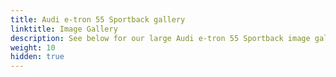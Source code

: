 ```yaml
---
title: Audi e-tron 55 Sportback gallery
linktitle: Image Gallery
description: See below for our large Audi e-tron 55 Sportback image gallery. Click pictures for high-resolution versions.
weight: 10
hidden: true
---
```

<!-- markdownlint-disable MD033 -->
<object type="image/svg+xml" data="../modelnavigation.svg"></object>
<div class="pswp-gallery pswp-grid-container" id ="my-gallery">
<div class="pswp-grid-item">
<a href="https://media.evkx.net/multimedia/models/audi/e-tron/e-tron_55_sportback/exterior_1.jpg"
data-pswp-src="https://media.evkx.net/multimedia/models/audi/e-tron/e-tron_55_sportback/exterior_1.jpg"
data-pswp-width="3000"
data-pswp-height="2249" 
target="_blank">
<img src="https://media.evkx.net/multimedia/models/audi/e-tron/e-tron_55_sportback/exterior_1_xst.jpg" alt="Audi e-tron 55 Sportback" width="200px" height="0px" />
</a>
</div>
<div class="pswp-grid-item">
<a href="https://media.evkx.net/multimedia/models/audi/e-tron/e-tron_55_sportback/exterior_2.jpg"
data-pswp-src="https://media.evkx.net/multimedia/models/audi/e-tron/e-tron_55_sportback/exterior_2.jpg"
data-pswp-width="3000"
data-pswp-height="2001" 
target="_blank">
<img src="https://media.evkx.net/multimedia/models/audi/e-tron/e-tron_55_sportback/exterior_2_xst.jpg" alt="Audi e-tron 55 Sportback" width="200px" height="0px" />
</a>
</div>
<div class="pswp-grid-item">
<a href="https://media.evkx.net/multimedia/models/audi/e-tron/e-tron_55_sportback/frontseats_1.jpg"
data-pswp-src="https://media.evkx.net/multimedia/models/audi/e-tron/e-tron_55_sportback/frontseats_1.jpg"
data-pswp-width="3000"
data-pswp-height="2249" 
target="_blank">
<img src="https://media.evkx.net/multimedia/models/audi/e-tron/e-tron_55_sportback/frontseats_1_xst.jpg" alt="Audi e-tron 55 Sportback" width="200px" height="0px" />
</a>
</div>
<div class="pswp-grid-item">
<a href="https://media.evkx.net/multimedia/models/audi/e-tron/e-tron_55_sportback/headlights_1.jpg"
data-pswp-src="https://media.evkx.net/multimedia/models/audi/e-tron/e-tron_55_sportback/headlights_1.jpg"
data-pswp-width="3000"
data-pswp-height="2249" 
target="_blank">
<img src="https://media.evkx.net/multimedia/models/audi/e-tron/e-tron_55_sportback/headlights_1_xst.jpg" alt="Audi e-tron 55 Sportback" width="200px" height="0px" />
</a>
</div>
<div class="pswp-grid-item">
<a href="https://media.evkx.net/multimedia/models/audi/e-tron/e-tron_55_sportback/main_1.jpg"
data-pswp-src="https://media.evkx.net/multimedia/models/audi/e-tron/e-tron_55_sportback/main_1.jpg"
data-pswp-width="3000"
data-pswp-height="1991" 
target="_blank">
<img src="https://media.evkx.net/multimedia/models/audi/e-tron/e-tron_55_sportback/main_1_xst.jpg" alt="Audi e-tron 55 Sportback" width="200px" height="0px" />
</a>
</div>
<div class="pswp-grid-item">
<a href="https://media.evkx.net/multimedia/models/audi/e-tron/e-tron_55_sportback/screens_1.jpg"
data-pswp-src="https://media.evkx.net/multimedia/models/audi/e-tron/e-tron_55_sportback/screens_1.jpg"
data-pswp-width="3000"
data-pswp-height="2001" 
target="_blank">
<img src="https://media.evkx.net/multimedia/models/audi/e-tron/e-tron_55_sportback/screens_1_xst.jpg" alt="Audi e-tron 55 Sportback" width="200px" height="0px" />
</a>
</div>
<div class="pswp-grid-item">
<a href="https://media.evkx.net/multimedia/models/audi/e-tron/e-tron_55_sportback/screens_2.jpg"
data-pswp-src="https://media.evkx.net/multimedia/models/audi/e-tron/e-tron_55_sportback/screens_2.jpg"
data-pswp-width="3000"
data-pswp-height="2001" 
target="_blank">
<img src="https://media.evkx.net/multimedia/models/audi/e-tron/e-tron_55_sportback/screens_2_xst.jpg" alt="Audi e-tron 55 Sportback" width="200px" height="0px" />
</a>
</div>
<div class="pswp-grid-item">
<a href="https://media.evkx.net/multimedia/models/audi/e-tron/e-tron_55_sportback/secondrowseats_1.jpg"
data-pswp-src="https://media.evkx.net/multimedia/models/audi/e-tron/e-tron_55_sportback/secondrowseats_1.jpg"
data-pswp-width="3000"
data-pswp-height="2249" 
target="_blank">
<img src="https://media.evkx.net/multimedia/models/audi/e-tron/e-tron_55_sportback/secondrowseats_1_xst.jpg" alt="Audi e-tron 55 Sportback" width="200px" height="0px" />
</a>
</div>
<div class="pswp-grid-item">
<a href="https://media.evkx.net/multimedia/models/audi/e-tron/e-tron_55_sportback/trunk_1.jpg"
data-pswp-src="https://media.evkx.net/multimedia/models/audi/e-tron/e-tron_55_sportback/trunk_1.jpg"
data-pswp-width="3000"
data-pswp-height="2001" 
target="_blank">
<img src="https://media.evkx.net/multimedia/models/audi/e-tron/e-tron_55_sportback/trunk_1_xst.jpg" alt="Audi e-tron 55 Sportback" width="200px" height="0px" />
</a>
</div>
<div class="pswp-grid-item">
<a href="https://media.evkx.net/multimedia/models/audi/e-tron/e-tron_55_sportback/trunk_2.jpg"
data-pswp-src="https://media.evkx.net/multimedia/models/audi/e-tron/e-tron_55_sportback/trunk_2.jpg"
data-pswp-width="3000"
data-pswp-height="2000" 
target="_blank">
<img src="https://media.evkx.net/multimedia/models/audi/e-tron/e-tron_55_sportback/trunk_2_xst.jpg" alt="Audi e-tron 55 Sportback" width="200px" height="0px" />
</a>
</div>
<div class="pswp-grid-item">
<a href="https://media.evkx.net/multimedia/models/audi/e-tron/e-tron_55_sportback/trunk_3.jpg"
data-pswp-src="https://media.evkx.net/multimedia/models/audi/e-tron/e-tron_55_sportback/trunk_3.jpg"
data-pswp-width="3000"
data-pswp-height="2001" 
target="_blank">
<img src="https://media.evkx.net/multimedia/models/audi/e-tron/e-tron_55_sportback/trunk_3_xst.jpg" alt="Audi e-tron 55 Sportback" width="200px" height="0px" />
</a>
</div>
</div>
<script type="module">
  import PhotoSwipeLightbox from '/js/photoswipe-lightbox.esm.js';
    const lightbox = new PhotoSwipeLightbox({
       gallery: '#my-gallery',
        children: 'a',
        pswpModule: () => import('/js/photoswipe.esm.js')
    });
lightbox.init();
</script>
